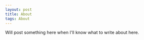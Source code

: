 ```yaml
---
layout: post
title: About
tags: About
---
```


Will post something here when I'll know what to write about here.

